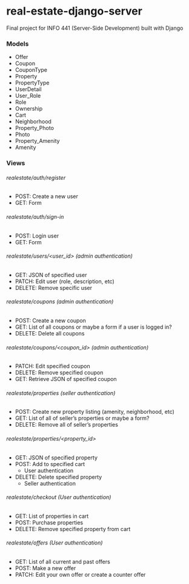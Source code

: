 # real-estate-django-server
Final project for INFO 441 (Server-Side Development) built with Django

### Models
- Offer
- Coupon
- CouponType
- Property
- PropertyType
- UserDetail
- User_Role
- Role
- Ownership
- Cart
- Neighborhood
- Property_Photo
- Photo
- Property_Amenity
- Amenity

### Views

###### realestate/auth/register
- POST: Create a new user
- GET: Form
###### realestate/auth/sign-in
- POST: Login user
- GET: Form
###### realestate/users/<user_id> (admin authentication)
- GET: JSON of specified user
- PATCH: Edit user (role, description, etc)
- DELETE: Remove specific user
###### realestate/coupons (admin authentication)
- POST: Create a new coupon
- GET: List of all coupons or maybe a form if a user is logged in?
- DELETE: Delete all coupons
###### realestate/coupons/<coupon_id> (admin authentication)
- PATCH: Edit specified coupon
- DELETE: Remove specified coupon
- GET: Retrieve JSON of specified coupon
###### realestate/properties (seller authentication)
- POST: Create new property listing (amenity, neighborhood, etc)
- GET: List of all of seller’s properties or maybe a form?
- DELETE: Remove all of seller’s properties
###### realestate/properties/<property_id>
- GET: JSON of specified property
- POST: Add to specified cart
    - User authentication
- DELETE: Delete specified property
    - Seller authentication
###### realestate/checkout (User authentication)
- GET: List of properties in cart
- POST: Purchase properties
- DELETE: Remove specified property from cart
###### realestate/offers (User authentication)
- GET: List of all current and past offers
- POST: Make a new offer
- PATCH: Edit your own offer or create a counter offer
